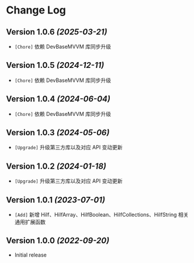 Change Log
==========

Version 1.0.6 *(2025-03-21)*
----------------------------

* `[Chore]` 依赖 DevBaseMVVM 库同步升级

Version 1.0.5 *(2024-12-11)*
----------------------------

* `[Chore]` 依赖 DevBaseMVVM 库同步升级

Version 1.0.4 *(2024-06-04)*
----------------------------

* `[Chore]` 依赖 DevBaseMVVM 库同步升级

Version 1.0.3 *(2024-05-06)*
----------------------------

* `[Upgrade]` 升级第三方库以及对应 API 变动更新

Version 1.0.2 *(2024-01-18)*
----------------------------

* `[Upgrade]` 升级第三方库以及对应 API 变动更新

Version 1.0.1 *(2023-07-01)*
----------------------------

* `[Add]` 新增 HiIf、HiIfArray、HiIfBoolean、HiIfCollections、HiIfString 相关通用扩展函数

Version 1.0.0 *(2022-09-20)*
----------------------------

* Initial release
